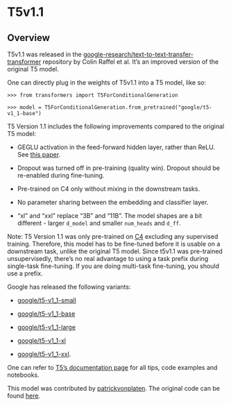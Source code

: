# T5v1.1

## Overview

T5v1.1 was released in the [google-research/text-to-text-transfer-transformer](https://github.com/google-research/text-to-text-transfer-transformer/blob/main/released_checkpoints.md#t511) repository by Colin Raffel et al. It’s an improved version of the original T5 model.

One can directly plug in the weights of T5v1.1 into a T5 model, like so:

```
>>> from transformers import T5ForConditionalGeneration

>>> model = T5ForConditionalGeneration.from_pretrained("google/t5-v1_1-base")
```

T5 Version 1.1 includes the following improvements compared to the original T5 model:

-   GEGLU activation in the feed-forward hidden layer, rather than ReLU. See [this paper](https://arxiv.org/abs/2002.05202).
    
-   Dropout was turned off in pre-training (quality win). Dropout should be re-enabled during fine-tuning.
    
-   Pre-trained on C4 only without mixing in the downstream tasks.
    
-   No parameter sharing between the embedding and classifier layer.
    
-   “xl” and “xxl” replace “3B” and “11B”. The model shapes are a bit different - larger `d_model` and smaller `num_heads` and `d_ff`.
    

Note: T5 Version 1.1 was only pre-trained on [C4](https://huggingface.co/datasets/c4) excluding any supervised training. Therefore, this model has to be fine-tuned before it is usable on a downstream task, unlike the original T5 model. Since t5v1.1 was pre-trained unsupervisedly, there’s no real advantage to using a task prefix during single-task fine-tuning. If you are doing multi-task fine-tuning, you should use a prefix.

Google has released the following variants:

-   [google/t5-v1\_1-small](https://huggingface.co/google/t5-v1_1-small)
    
-   [google/t5-v1\_1-base](https://huggingface.co/google/t5-v1_1-base)
    
-   [google/t5-v1\_1-large](https://huggingface.co/google/t5-v1_1-large)
    
-   [google/t5-v1\_1-xl](https://huggingface.co/google/t5-v1_1-xl)
    
-   [google/t5-v1\_1-xxl](https://huggingface.co/google/t5-v1_1-xxl).
    

One can refer to [T5’s documentation page](t5) for all tips, code examples and notebooks.

This model was contributed by [patrickvonplaten](https://huggingface.co/patrickvonplaten). The original code can be found [here](https://github.com/google-research/text-to-text-transfer-transformer/blob/main/released_checkpoints.md#t511).